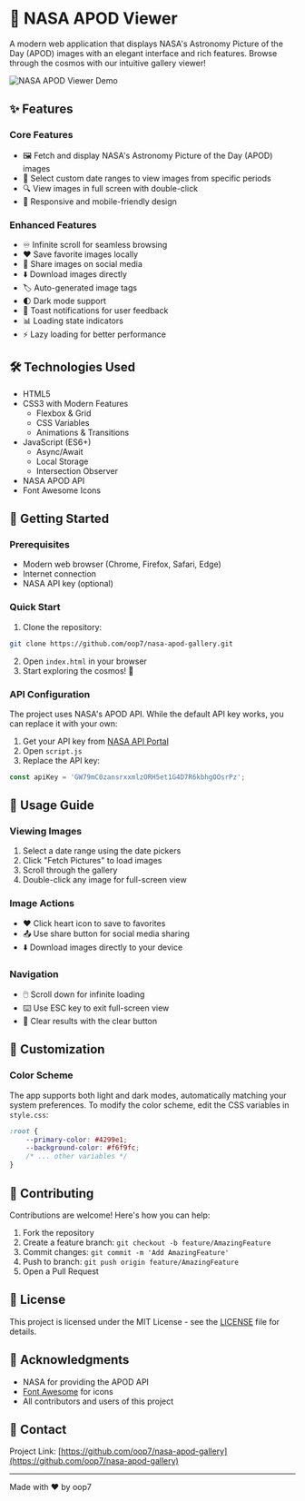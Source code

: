 # 🌌 NASA APOD Viewer

A modern web application that displays NASA's Astronomy Picture of the Day (APOD) images with an elegant interface and rich features. Browse through the cosmos with our intuitive gallery viewer!

![NASA APOD Viewer Demo](demo.gif)

## ✨ Features

### Core Features
- 🖼️ Fetch and display NASA's Astronomy Picture of the Day (APOD) images
- 📅 Select custom date ranges to view images from specific periods
- 🔍 View images in full screen with double-click
- 📱 Responsive and mobile-friendly design

### Enhanced Features
- ♾️ Infinite scroll for seamless browsing
- ❤️ Save favorite images locally
- 🔄 Share images on social media
- ⬇️ Download images directly
- 🏷️ Auto-generated image tags
- 🌓 Dark mode support
- 🔔 Toast notifications for user feedback
- 📊 Loading state indicators
- ⚡ Lazy loading for better performance

## 🛠️ Technologies Used

- HTML5
- CSS3 with Modern Features
  - Flexbox & Grid
  - CSS Variables
  - Animations & Transitions
- JavaScript (ES6+)
  - Async/Await
  - Local Storage
  - Intersection Observer
- NASA APOD API
- Font Awesome Icons

## 🚀 Getting Started

### Prerequisites
- Modern web browser (Chrome, Firefox, Safari, Edge)
- Internet connection
- NASA API key (optional)

### Quick Start
1. Clone the repository:
```bash
git clone https://github.com/oop7/nasa-apod-gallery.git
```

2. Open `index.html` in your browser
3. Start exploring the cosmos! 🌠

### API Configuration
The project uses NASA's APOD API. While the default API key works, you can replace it with your own:

1. Get your API key from [NASA API Portal](https://api.nasa.gov/)
2. Open `script.js`
3. Replace the API key:
```javascript
const apiKey = 'GW79mC0zansrxxmlzORH5et1G4D7R6kbhgOOsrPz';
```

## 📱 Usage Guide

### Viewing Images
1. Select a date range using the date pickers
2. Click "Fetch Pictures" to load images
3. Scroll through the gallery
4. Double-click any image for full-screen view

### Image Actions
- ❤️ Click heart icon to save to favorites
- 📤 Use share button for social media sharing
- ⬇️ Download images directly to your device

### Navigation
- 🖱️ Scroll down for infinite loading
- ⌨️ Use ESC key to exit full-screen view
- 🔄 Clear results with the clear button

## 🎨 Customization

### Color Scheme
The app supports both light and dark modes, automatically matching your system preferences. To modify the color scheme, edit the CSS variables in `style.css`:

```css
:root {
    --primary-color: #4299e1;
    --background-color: #f6f9fc;
    /* ... other variables */
}
```

## 🤝 Contributing

Contributions are welcome! Here's how you can help:

1. Fork the repository
2. Create a feature branch: `git checkout -b feature/AmazingFeature`
3. Commit changes: `git commit -m 'Add AmazingFeature'`
4. Push to branch: `git push origin feature/AmazingFeature`
5. Open a Pull Request

## 📝 License

This project is licensed under the MIT License - see the [LICENSE](LICENSE) file for details.

## 🙏 Acknowledgments

- NASA for providing the APOD API
- [Font Awesome](https://fontawesome.com/) for icons
- All contributors and users of this project

## 📧 Contact

Project Link: [https://github.com/oop7/nasa-apod-gallery](https://github.com/oop7/nasa-apod-gallery)

---
Made with ❤️ by oop7

